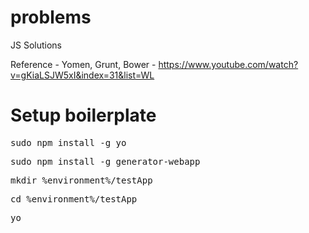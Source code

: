 problems
========

JS Solutions

Reference - Yomen, Grunt, Bower - https://www.youtube.com/watch?v=gKiaLSJW5xI&index=31&list=WL 

Setup boilerplate 
===
<pre>sudo npm install -g yo</pre>
<pre>sudo npm install -g generator-webapp</pre>
<pre>mkdir %environment%/testApp</pre>
<pre>cd %environment%/testApp</pre>
<pre>yo</pre>

